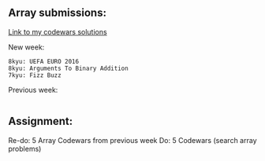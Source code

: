 ## Array submissions:
[Link to my codewars solutions](https://github.com/boobeh123/Codewars)

New week:
```
8kyu: UEFA EURO 2016
8kyu: Arguments To Binary Addition
7kyu: Fizz Buzz
```
Previous week:
```
```

## Assignment:
Re-do: 5 Array Codewars from previous week
Do: 5 Codewars 
(search array problems)
